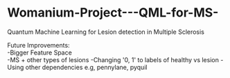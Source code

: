 # Womanium-Project---QML-for-MS-
Quantum Machine Learning for Lesion detection in Multiple Sclerosis 

Future Improvements:     
-Bigger Feature Space                             
-MS + other types of lesions
-Changing '0, 1' to labels of healthy vs lesion
-Using other dependencies e.g, pennylane, pyquil
